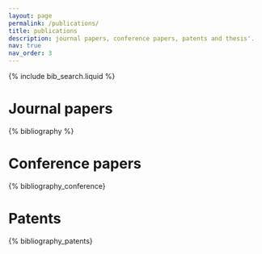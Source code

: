 ```yaml
---
layout: page
permalink: /publications/
title: publications
description: journal papers, conference papers, patents and thesis'.
nav: true
nav_order: 3
---
```


<!-- _pages/publications.md -->

<!-- Bibsearch Feature -->

{% include bib_search.liquid %}

<div class="publications">

# Journal papers

{% bibliography %}

# Conference papers

{% bibliography_conference}

# Patents

{% bibliography_patents}


</div>
